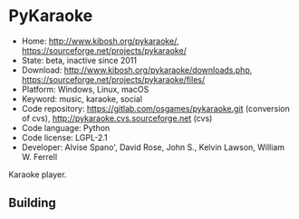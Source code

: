 # PyKaraoke

- Home: http://www.kibosh.org/pykaraoke/, https://sourceforge.net/projects/pykaraoke/
- State: beta, inactive since 2011
- Download: http://www.kibosh.org/pykaraoke/downloads.php, https://sourceforge.net/projects/pykaraoke/files/
- Platform: Windows, Linux, macOS
- Keyword: music, karaoke, social
- Code repository: https://gitlab.com/osgames/pykaraoke.git (conversion of cvs), http://pykaraoke.cvs.sourceforge.net (cvs)
- Code language: Python
- Code license: LGPL-2.1
- Developer: Alvise Spano', David Rose, John S., Kelvin Lawson, William W. Ferrell

Karaoke player.

## Building
